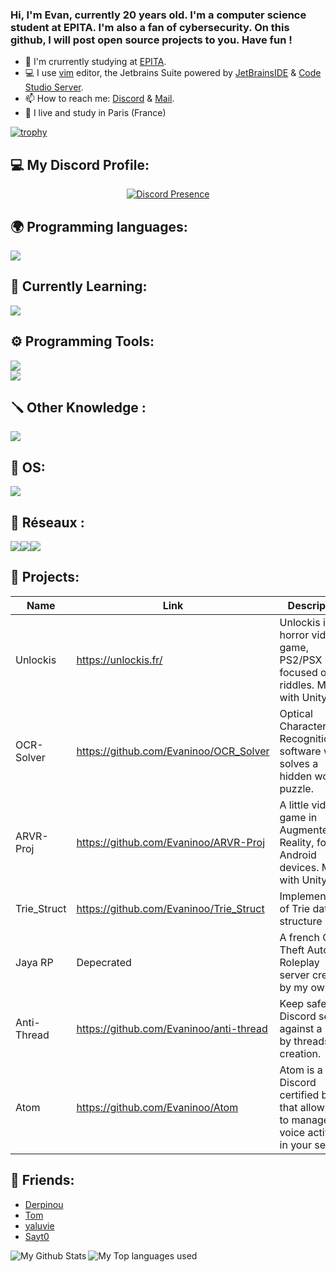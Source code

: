 ### Hi, I'm Evan, currently 20 years old. I'm a computer science student at EPITA. I'm also a fan of cybersecurity. On this github, I will post open source projects to you. Have fun !

- 🔭 I'm crurrently studying at [EPITA](https://www.epita.fr/).
- 💻 I use [vim](https://www.vim.org/) editor, the Jetbrains Suite powered by [JetBrainsIDE](https://www.jetbrains.com/) & [Code Studio Server](https://github.com/cdr/code-server).
- 📫 How to reach me: [Discord](https://discord.gg/Nmct6HWngB) & [Mail](mailto:contact@evaninoo.dev).
- 🥖 I live and study in Paris (France)  

[![trophy](https://github-profile-trophy.vercel.app/?username=Evaninoo&theme=discord&margin-w=60&no-bg=true&no-frame=true)](https://github.com/Evaninoo)

## 💻 My Discord Profile:
<div align="center">
  
  [![Discord Presence](https://lanyard.cnrad.dev/api/679487473025286146?animated=:true&animatedDecoration=true&hideSpotify=true&idleMessage=Probably%20touching%20some%20grass...%F0%9F%90%BB)](https://discord.com/users/679487473025286146)
  
</div>

## 🌍 Programming languages:
![](https://skillicons.dev/icons?i=c,cs,py,js,ocaml,html,octave,lua,x&theme=dark)

## 📑 Currently Learning:
![](https://skillicons.dev/icons?i=rust,ts,x&theme=dark)


## ⚙️ Programming Tools:
![](https://skillicons.dev/icons?i=github,git,unity,nodejs,vscode,visualstudio,clion,rider,webstorm,pycharm,idea,x&theme=dark)  
![](https://skillicons.dev/icons?i=md,latex,mysql,npm,dotnet,discordjs,x&theme=dark)

## 🪛 Other Knowledge :
![](https://skillicons.dev/icons?i=regex,gitlab,grafana,arduino,raspberrypi,x&theme=dark)

## 🔧 OS:
![](https://skillicons.dev/icons?i=windows,linux,nix,arch,ubuntu,kali,debian,apple,x&theme=dark)

## 💼 Réseaux :
[![](https://skillicons.dev/icons?i=linkedin,x&theme=dark)](https://www.linkedin.com/in/evan-bouzaglou/)[![](https://skillicons.dev/icons?i=instagram,x&theme=dark)](https://www.instagram.com/evan_bzg/)[![](https://skillicons.dev/icons?i=discord,x&theme=dark)](https://discord.gg/Nmct6HWngB)

## 🚩 Projects:
  | Name                | Link                                    | Description                                                                              |
  |---------------------|-----------------------------------------|------------------------------------------------------------------------------------------|
  | Unlockis            | https://unlockis.fr/                    | Unlockis is an horror video game, PS2/PSX style, focused on riddles. Made with Unity.    |
  | OCR-Solver          | https://github.com/Evaninoo/OCR_Solver  | Optical Character Recognition software who solves a hidden word puzzle.                  |
  | ARVR-Proj           | https://github.com/Evaninoo/ARVR-Proj   | A little video game in Augmented Reality, for Android devices. Made with Unity.          |
  | Trie_Struct         | https://github.com/Evaninoo/Trie_Struct | Implementation of Trie data structure in C.                                              |
  | Jaya RP             | Depecrated                              | A french Grand Theft Auto V Roleplay server created by my own.                           |
  | Anti-Thread         | https://github.com/Evaninoo/anti-thread | Keep safe your Discord server against a raid by threads creation.                        |
  | Atom                | https://github.com/Evaninoo/Atom        | Atom is a Discord certified bot that allows you to manage voice activity in your server. |

## 🙂 Friends:
- [Derpinou](https://github.com/Derpinou)
- [Tom](https://github.com/Fubaara)
- [yaluvie](https://github.com/yaluvie)
- [Sayt0](https://github.com/Sayt-0)


<img align="left" alt="My Github Stats" src="https://github-readme-stats.vercel.app/api?username=evaninoo&count_private=true&show_icons=true&hide_border=true&theme=dracula" />
<img align="left" alt="My Top languages used" src="https://github-readme-stats.vercel.app/api/top-langs/?username=evaninoo&hide_border=true&theme=dracula" />
